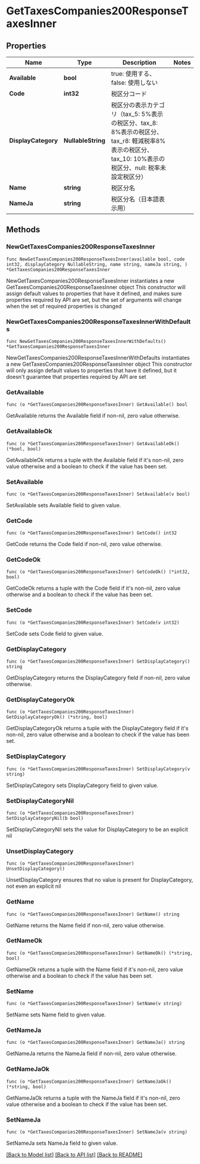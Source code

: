 # GetTaxesCompanies200ResponseTaxesInner

## Properties

Name | Type | Description | Notes
------------ | ------------- | ------------- | -------------
**Available** | **bool** | true: 使用する、false: 使用しない | 
**Code** | **int32** | 税区分コード | 
**DisplayCategory** | **NullableString** | 税区分の表示カテゴリ（tax_5: 5%表示の税区分、tax_8: 8%表示の税区分、tax_r8: 軽減税率8%表示の税区分、tax_10: 10%表示の税区分、null: 税率未設定税区分） | 
**Name** | **string** | 税区分名 | 
**NameJa** | **string** | 税区分名（日本語表示用） | 

## Methods

### NewGetTaxesCompanies200ResponseTaxesInner

`func NewGetTaxesCompanies200ResponseTaxesInner(available bool, code int32, displayCategory NullableString, name string, nameJa string, ) *GetTaxesCompanies200ResponseTaxesInner`

NewGetTaxesCompanies200ResponseTaxesInner instantiates a new GetTaxesCompanies200ResponseTaxesInner object
This constructor will assign default values to properties that have it defined,
and makes sure properties required by API are set, but the set of arguments
will change when the set of required properties is changed

### NewGetTaxesCompanies200ResponseTaxesInnerWithDefaults

`func NewGetTaxesCompanies200ResponseTaxesInnerWithDefaults() *GetTaxesCompanies200ResponseTaxesInner`

NewGetTaxesCompanies200ResponseTaxesInnerWithDefaults instantiates a new GetTaxesCompanies200ResponseTaxesInner object
This constructor will only assign default values to properties that have it defined,
but it doesn't guarantee that properties required by API are set

### GetAvailable

`func (o *GetTaxesCompanies200ResponseTaxesInner) GetAvailable() bool`

GetAvailable returns the Available field if non-nil, zero value otherwise.

### GetAvailableOk

`func (o *GetTaxesCompanies200ResponseTaxesInner) GetAvailableOk() (*bool, bool)`

GetAvailableOk returns a tuple with the Available field if it's non-nil, zero value otherwise
and a boolean to check if the value has been set.

### SetAvailable

`func (o *GetTaxesCompanies200ResponseTaxesInner) SetAvailable(v bool)`

SetAvailable sets Available field to given value.


### GetCode

`func (o *GetTaxesCompanies200ResponseTaxesInner) GetCode() int32`

GetCode returns the Code field if non-nil, zero value otherwise.

### GetCodeOk

`func (o *GetTaxesCompanies200ResponseTaxesInner) GetCodeOk() (*int32, bool)`

GetCodeOk returns a tuple with the Code field if it's non-nil, zero value otherwise
and a boolean to check if the value has been set.

### SetCode

`func (o *GetTaxesCompanies200ResponseTaxesInner) SetCode(v int32)`

SetCode sets Code field to given value.


### GetDisplayCategory

`func (o *GetTaxesCompanies200ResponseTaxesInner) GetDisplayCategory() string`

GetDisplayCategory returns the DisplayCategory field if non-nil, zero value otherwise.

### GetDisplayCategoryOk

`func (o *GetTaxesCompanies200ResponseTaxesInner) GetDisplayCategoryOk() (*string, bool)`

GetDisplayCategoryOk returns a tuple with the DisplayCategory field if it's non-nil, zero value otherwise
and a boolean to check if the value has been set.

### SetDisplayCategory

`func (o *GetTaxesCompanies200ResponseTaxesInner) SetDisplayCategory(v string)`

SetDisplayCategory sets DisplayCategory field to given value.


### SetDisplayCategoryNil

`func (o *GetTaxesCompanies200ResponseTaxesInner) SetDisplayCategoryNil(b bool)`

 SetDisplayCategoryNil sets the value for DisplayCategory to be an explicit nil

### UnsetDisplayCategory
`func (o *GetTaxesCompanies200ResponseTaxesInner) UnsetDisplayCategory()`

UnsetDisplayCategory ensures that no value is present for DisplayCategory, not even an explicit nil
### GetName

`func (o *GetTaxesCompanies200ResponseTaxesInner) GetName() string`

GetName returns the Name field if non-nil, zero value otherwise.

### GetNameOk

`func (o *GetTaxesCompanies200ResponseTaxesInner) GetNameOk() (*string, bool)`

GetNameOk returns a tuple with the Name field if it's non-nil, zero value otherwise
and a boolean to check if the value has been set.

### SetName

`func (o *GetTaxesCompanies200ResponseTaxesInner) SetName(v string)`

SetName sets Name field to given value.


### GetNameJa

`func (o *GetTaxesCompanies200ResponseTaxesInner) GetNameJa() string`

GetNameJa returns the NameJa field if non-nil, zero value otherwise.

### GetNameJaOk

`func (o *GetTaxesCompanies200ResponseTaxesInner) GetNameJaOk() (*string, bool)`

GetNameJaOk returns a tuple with the NameJa field if it's non-nil, zero value otherwise
and a boolean to check if the value has been set.

### SetNameJa

`func (o *GetTaxesCompanies200ResponseTaxesInner) SetNameJa(v string)`

SetNameJa sets NameJa field to given value.



[[Back to Model list]](../README.md#documentation-for-models) [[Back to API list]](../README.md#documentation-for-api-endpoints) [[Back to README]](../README.md)


